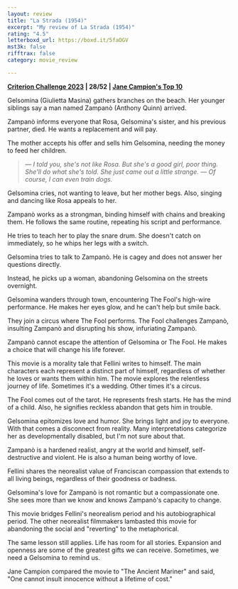 ```yaml
---
layout: review
title: "La Strada (1954)"
excerpt: "My review of La Strada (1954)"
rating: "4.5"
letterboxd_url: https://boxd.it/5faOGV
mst3k: false
rifftrax: false
category: movie_review

---
```


<b><a href="https://boxd.it/pXW6q/detail" rel="nofollow">Criterion Challenge 2023</a> | 28/52 | <a href="https://www.criterion.com/current/top-10-lists/28-jane-campion-s-top-10" rel="nofollow">Jane Campion's Top 10</a></b>

Gelsomina (Giulietta Masina) gathers branches on the beach. Her younger siblings say a man named Zampanò (Anthony Quinn) arrived. 

Zampanò informs everyone that Rosa, Gelsomina's sister, and his previous partner, died. He wants a replacement and will pay.

The mother accepts his offer and sells him Gelsomina, needing the money to feed her children.
<blockquote><i>— I told you, she's not like Rosa. But she's a good girl, poor thing. She'll do what she's told. She just came out a little strange.
— Of course, I can even train dogs.</i></blockquote>Gelsomina cries, not wanting to leave, but her mother begs. Also, singing and dancing like Rosa appeals to her.

Zampanò works as a strongman, binding himself with chains and breaking them. He follows the same routine, repeating his script and performance.

He tries to teach her to play the snare drum. She doesn't catch on immediately, so he whips her legs with a switch.

Gelsomina tries to talk to Zampanò. He is cagey and does not answer her questions directly.

Instead, he picks up a woman, abandoning Gelsomina on the streets overnight.

Gelsomina wanders through town, encountering The Fool's high-wire performance. He makes her eyes glow, and he can't help but smile back.

They join a circus where The Fool performs. The Fool challenges Zampanò, insulting Zampanò and disrupting his show, infuriating Zampanò.

Zampanò cannot escape the attention of Gelsomina or The Fool. He makes a choice that will change his life forever.

This movie is a morality tale that Fellini writes to himself. The main characters each represent a distinct part of himself, regardless of whether he loves or wants them within him. The movie explores the relentless journey of life. Sometimes it's a wedding. Other times it's a circus.

The Fool comes out of the tarot. He represents fresh starts. He has the mind of a child. Also, he signifies reckless abandon that gets him in trouble.

Gelsomina epitomizes love and humor. She brings light and joy to everyone. With that comes a disconnect from reality. Many interpretations categorize her as developmentally disabled, but I'm not sure about that.

Zampanò is a hardened realist, angry at the world and himself, self-destructive and violent. He is also a human being worthy of love.

Fellini shares the neorealist value of Franciscan compassion that extends to all living beings, regardless of their goodness or badness.

Gelsomina's love for Zampanò is not romantic but a compassionate one. She sees more than we know and knows Zampanò's capacity to change.

This movie bridges Fellini's neorealism period and his autobiographical period. The other neorealist filmmakers lambasted this movie for abandoning the social and "reverting" to the metaphorical.

The same lesson still applies. Life has room for all stories. Expansion and openness are some of the greatest gifts we can receive. Sometimes, we need a Gelsomina to remind us.

Jane Campion compared the movie to "The Ancient Mariner" and said, "One cannot insult innocence without a lifetime of cost."